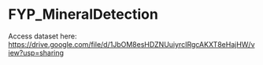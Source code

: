 # FYP_MineralDetection

Access dataset here:
https://drive.google.com/file/d/1JbOM8esHDZNUuiyrcIRgcAKXT8eHajHW/view?usp=sharing
